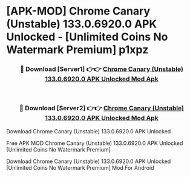 # [APK-MOD] Chrome Canary (Unstable) 133.0.6920.0 APK Unlocked - [Unlimited Coins No Watermark Premium] p1xpz



<div align="center">
<h3>🔴 Download [Server1] 👉👉 <a href="https://momento.my/?title=Chrome_Canary_(Unstable)_133.0.6920.0_APK_Unlocked">Chrome Canary (Unstable) 133.0.6920.0 APK Unlocked Mod Apk</a></h3><br>

<h3>🔴 Download [Server2] 👉👉 <a href="https://momento.my/?title=Chrome_Canary_(Unstable)_133.0.6920.0_APK_Unlocked">Chrome Canary (Unstable) 133.0.6920.0 APK Unlocked Mod Apk</a></h3>
</div>



Download Chrome Canary (Unstable) 133.0.6920.0 APK Unlocked 

Free APK MOD Chrome Canary (Unstable) 133.0.6920.0 APK Unlocked [Unlimited Coins No Watermark Premium]

Download Chrome Canary (Unstable) 133.0.6920.0 APK Unlocked [Unlimited Coins No Watermark Premium] Mod For Android

